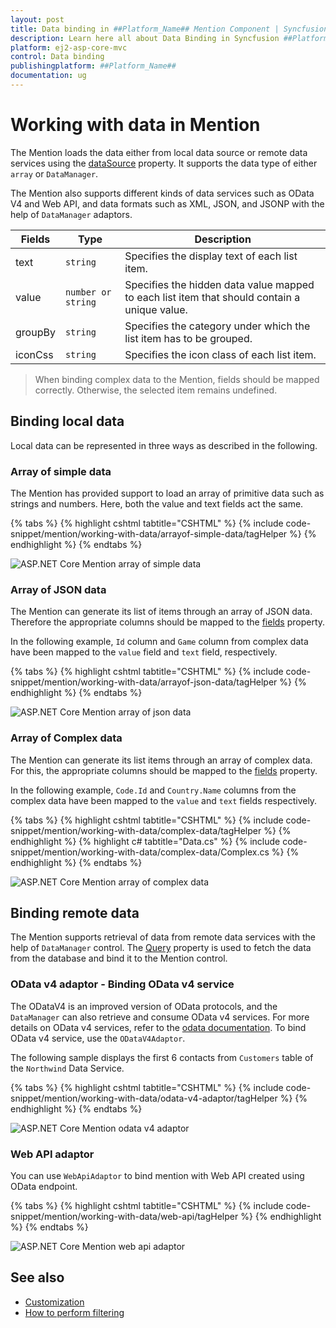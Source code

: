 ```yaml
---
layout: post
title: Data binding in ##Platform_Name## Mention Component | Syncfusion
description: Learn here all about Data Binding in Syncfusion ##Platform_Name## Mention component of Syncfusion Essential JS 2 and more.
platform: ej2-asp-core-mvc
control: Data binding
publishingplatform: ##Platform_Name##
documentation: ug
---
```


# Working with data in Mention

The Mention loads the data either from local data source or remote data services using the [dataSource](../api/mention/#datasource) property. It supports the data type of either `array` or `DataManager`.

The Mention also supports different kinds of data services such as OData V4 and Web API, and data formats such as XML, JSON, and JSONP with the help of `DataManager` adaptors.

| Fields | Type | Description |
|------|------|-------------|
| text |  `string` | Specifies the display text of each list item. |
| value |  `number or string` | Specifies the hidden data value mapped to each list item that should contain a unique value. |
| groupBy |  `string` | Specifies the category under which the list item has to be grouped. |
| iconCss |  `string` | Specifies the icon class of each list item. |

> When binding complex data to the Mention, fields should be mapped correctly. Otherwise, the selected item remains undefined.

## Binding local data

Local data can be represented in three ways as described in the following.

### Array of simple data

The Mention has provided support to load an array of primitive data such as strings and numbers. Here, both the value and text fields act the same.

{% tabs %}
{% highlight cshtml tabtitle="CSHTML" %}
{% include code-snippet/mention/working-with-data/arrayof-simple-data/tagHelper %}
{% endhighlight %}
{% endtabs %}

![ASP.NET Core Mention array of simple data](./images/asp-core-mvc-mention-simple-data.png)

### Array of JSON data

The Mention can generate its list of items through an array of JSON data. Therefore the appropriate columns should be mapped to the [fields](../api/mention/#fields) property.

In the following example, `Id` column and `Game` column from complex data have been mapped to the `value` field and `text` field, respectively.

{% tabs %}
{% highlight cshtml tabtitle="CSHTML" %}
{% include code-snippet/mention/working-with-data/arrayof-json-data/tagHelper %}
{% endhighlight %}
{% endtabs %}

![ASP.NET Core Mention array of json data](./images/asp-core-mvc-mention-json-data.png)

### Array of Complex data

The Mention can generate its list items through an array of complex data. For this, the appropriate columns should be mapped to the [fields](../api/mention/#fields) property.

In the following example, `Code.Id` and `Country.Name` columns from the complex data have been mapped to the `value` and `text` fields respectively.

{% tabs %}
{% highlight cshtml tabtitle="CSHTML" %}
{% include code-snippet/mention/working-with-data/complex-data/tagHelper %}
{% endhighlight %}
{% highlight c# tabtitle="Data.cs" %}
{% include code-snippet/mention/working-with-data/complex-data/Complex.cs %}
{% endhighlight %}
{% endtabs %}

![ASP.NET Core Mention array of complex data](./images/asp-core-mvc-mention-complex-data.png)

## Binding remote data

The Mention supports retrieval of data from remote data services with the help of `DataManager` control. The [Query](../api/mention/#query) property is used to fetch the data from the database and bind it to the Mention control.

### OData v4 adaptor - Binding OData v4 service

The ODataV4 is an improved version of OData protocols, and the `DataManager` can also retrieve and consume OData v4 services. For more details on OData v4 services, refer to the [odata documentation](http://docs.oasis-open.org/odata/odata/v4.0/errata03/os/complete/part1-protocol/odata-v4.0-errata03-os-part1-protocol-complete.html#_Toc453752197). To bind OData v4 service, use the `ODataV4Adaptor`.

The following sample displays the first 6 contacts from `Customers` table of the `Northwind` Data Service.

{% tabs %}
{% highlight cshtml tabtitle="CSHTML" %}
{% include code-snippet/mention/working-with-data/odata-v4-adaptor/tagHelper %}
{% endhighlight %}
{% endtabs %}

![ASP.NET Core Mention odata v4 adaptor](./images/asp-core-mvc-mention-odata-adaptor.png)

### Web API adaptor

You can use `WebApiAdaptor` to bind mention with Web API created using OData endpoint.

{% tabs %}
{% highlight cshtml tabtitle="CSHTML" %}
{% include code-snippet/mention/working-with-data/web-api/tagHelper %}
{% endhighlight %}
{% endtabs %}

![ASP.NET Core Mention web api adaptor](./images/asp-core-mvc-mention-web-adaptor.png)

## See also

* [Customization](./customization)
* [How to perform filtering](./filtering-data)
